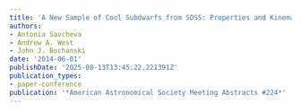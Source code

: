 ```yaml
---
title: 'A New Sample of Cool Subdwarfs from SDSS: Properties and Kinematics'
authors:
- Antonia Savcheva
- Andrew A. West
- John J. Bochanski
date: '2014-06-01'
publishDate: '2025-08-13T13:45:22.221391Z'
publication_types:
- paper-conference
publication: '*American Astronomical Society Meeting Abstracts #224*'
---
```

